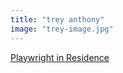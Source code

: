 ```yaml
---
title: "trey anthony"
image: "trey-image.jpg"
---
```


[Playwright in Residence](/programs/collaboration-fund)
